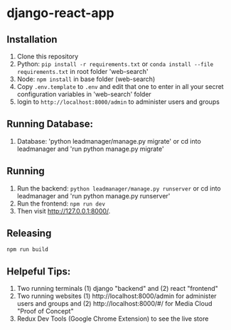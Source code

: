 django-react-app
================

Installation
------------
1. Clone this repository
2. Python: `pip install -r requirements.txt` or `conda install --file requirements.txt` in root folder 'web-search'
3. Node: `npm install` in base folder (web-search)
4. Copy `.env.template` to `.env` and edit that one to enter in all your secret configuration variables in 'web-search' folder 
6. login to `http://localhost:8000/admin` to administer users and groups

Running Database: 
----------------
1. Database: 'python leadmanager/manage.py migrate' or cd into leadmanager and 'run python manage.py migrate'

Running
-------
1. Run the backend: `python leadmanager/manage.py runserver` or cd into leadmanager and 'run python manage.py runserver'
2. Run the frontend: `npm run dev`
3. Then visit http://127.0.0.1:8000/.

Releasing
---------
`npm run build` 

Helpeful Tips: 
---------
1. Two running terminals (1) django "backend" and (2) react "frontend"
2. Two running websites (1) http://localhost:8000/admin for administer users and groups and (2) http://localhost:8000/#/ for Media Cloud "Proof of Concept"
3. Redux Dev Tools (Google Chrome Extension) to see the live store 
